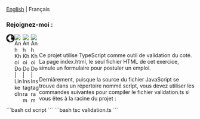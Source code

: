 <a href="README.md">English</a> | Fran&ccedil;ais
### Rejoignez-moi :
[<img align="left" alt="Anh Khoi Do" width="22px" src="https://raw.githubusercontent.com/iconic/open-iconic/master/svg/globe.svg" />](http://anhkhoido.com)
[<img align="left" alt="Anh Khoi Do | LinkedIn" width="22px" src="https://cdn.jsdelivr.net/npm/simple-icons@v3/icons/linkedin.svg" />](https://ca.linkedin.com/in/anhkhoido/en-us)
[<img align="left" alt="Anh Khoi Do | Instagram" width="22px" src="https://cdn.jsdelivr.net/npm/simple-icons@v3/icons/instagram.svg" />](https://instagram.com/anhkhoido)
[<img align="left" alt="Anh Khoi Do | Instagram" width="22px" src="https://cdn.jsdelivr.net/npm/simple-icons@v3/icons/twitter.svg" />](https://twitter.com/anhkhoido)
<br /><br />
<p>Ce projet utilise TypeScript comme outil de validation du cot&eacute;. La page index.html, le seul fichier HTML de cet exercice, simule un formulaire pour postuler un emploi.</p>
<p>Derni&agrave;rement, puisque la source du fichier JavaScript se trouve dans un r&eacute;pertoire nomm&eacute; script, vous devez utiliser les commandes suivantes pour compiler le fichier validation.ts si vous &ecirc;tes &agrave; la racine du projet&nbsp;:</p>
```bash
cd script
```
```bash
tsc validation.ts
```
